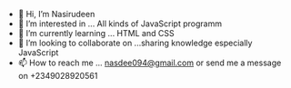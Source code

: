 - 👋 Hi, I’m Nasirudeen
- 👀 I’m interested in ... All kinds of JavaScript programm
- 🌱 I’m currently learning ... HTML and CSS
- 💞️ I’m looking to collaborate on ...sharing knowledge especially JavaScript
- 📫 How to reach me ... nasdee094@gmail.com or send me a message on +2349028920561

<!---
Nasdee01/Nasdee01 is a ✨ special ✨ repository because its `README.md` (this file) appears on your GitHub profile.
You can click the Preview link to take a look at your changes.
--->
